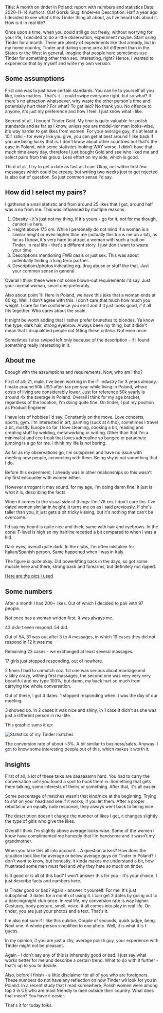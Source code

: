 Title: A month on tinder in Poland: report with numbers and statistics 
Date: 2020-11-14 
Authors: Olaf Górski 
Slug: tinder-en
Description: Half a year ago I decided to see what's this Tinder thing all about, as I've heard lots about it. How is it in real life?

Once upon a time, when you could still go out freely, without worrying for your life, I decided to do a little observation, experiment maybe. Start using Tinder for a month. There are plenty of experiments like that already, but in my home country, Tinder and dating scene are a bit different than in the States or the West in general. Imagine that people here sometimes use Tinder for something other than sex. Interesting, right? Hence, I wanted to experience that by myself and write my own version.

## Some assumptions

First one was to just have certain standards. You can lie to yourself all you like, looks matters. That's it. I could swipe everyone right, but so what? If there's no attraction whatsoever, why waste the other person's time and potentially hurt them? For what? To get laid? No thank you. No offence to anyone, it's just my preference and how I feel. I just know what I like.

Second of all, I bought Tinder Gold. My time is quite valuable for polish standards and as far as I know, unless you are model-tier man looks-wise, it's way harder to get likes from women. For your average guy, it's at least a 10:1 ratio - for every like you give, you can get at best around 1 like back if you are being lucky that is. I don't know about other countries but that's the case in Poland, with some statistics looking WAY worse. I didn't have that much time every day, therefore I just bought Gold and see who liked me and select pairs from this group. Less effort on my side, which is good.

Third of all, I try to get a date as fast as I can. Okay, not within first few messages which could be creepy, but writing two weeks just to get rejected is also out of question. So just common sense I'd say.

## How did I select my pairs?

I gathered a small statistic and from around 25 likes that I got, around half was a no from me. This was influenced by multiple reasons.

1. Obesity - it's just not my thing, if it's yours - go for it, not for me though, cannot lie here.
2. Height above 175 cm. While I personally do not mind if a woman is a similar height or even higher than me (actually this turns me on a lot), as far as I know, it's very hard to attract a woman with such a trait on Tinder. In real life - that's a different story. I just don't want to waste your time.
3. Descriptions mentioning FWB deals or just sex. This was about potentially finding a long term partner.
4. Descriptions/photos indicating eg. drug abuse or stuff like that. Just your common sense in general. 

Overall I think these were not some blown-out requirements I'd say. Just your normal woman, smart one preferably.

Also about point 1): Here in Poland, we have this joke that a woman ends at 60 kg. Well, I don't agree with this. I don't care that much how much you weight. I care for the confidence you emit and if it just looks good, if it all fits together. Who cares about the scale.

It might be worth adding that I rather prefer brunettes to blondes. Ya know the type, dark hair, strong eyebrow. Always been my thing, but it didn't mean that I disqualified people not fitting these criteria. Not even once.

Sometimes I also swiped left only because of the description - if I found something really interesting in it.

## About me

Enough with the assumptions and requirements. Now, who am I tho?

First of all: 21, male. I've been working in the IT industry for 3 years already. I make around 50k USD  after-tax per year while living in Poland, where costs of living are considerably lower. Just for reference 50k yearly is around 4x the average in Poland. Overall I think for my age bracket, regardless of the location, I'm doing quite fine. On tinder, I put my position as Product Engineer.

I have lots of hobbies I'd say. Constantly on the move. Love concerts, sports, gym. I'm interested in art, painting (suck at it tho), sometimes I travel a bit, mostly Europe so far. I love cleaning, cooking a bit, reading and creating stuff by welding, metalworking or writing. Other than that I'm a minimalist and eco freak that loves adrenaline so bungee or parachute jumping is a go for me. I think my life is not boring.

As far as my observations go, I'm outspoken and have no issue with meeting new people, connecting with them. Being shy is not something that I do. 

Before this experiment, I already was in other relationships so this wasn't my first encounter with women either.

However arrogant it may sound, for my age, I'm doing damn fine. It just is what it is, describing the facts. 

When it comes to the visual side of things: I'm 178 cm. I don't care tho. I've dated women similar in height, it turns me on as I said previously. If she's taller than you, it just gets a bit tricky kissing, but it's nothing that can't be overcome.

I'd say my beard is quite nice and thick, same with hair and eyebrows. In the cons: T-level is high so my hairline receded a bit compared to when I was a kid.

Dark eyes, overall quite dark. In the clubs, I'm often mistaken for Italian/Spanish person. Same happened when I was in Italy. 

The figure is quite okay. Did powerlifting back in the days, so got some muscle here and there, strong back and forearms, but definitely not ripped. 

[Here are the pics I used](./static/articles/tinder/face.png)

## Some numbers

After a month I had 200+ likes. Out of which I decided to pair with 97 people.

Not once has a woman written first. It was always me.

43 didn't even respond. 54 did.

Out of 54, 31 was out after 3 to 4 messages, in which 19 cases they did not respond in 12 it was me

Remaining 23 cases - we exchanged at least several massages.

17 girls just stopped responding, out of nowhere.

2 times I had to unmatch coz. 1st one was serious about marriage and visibly crazy, withing first massages, the second one was very very very beautiful and my type 100%, but damn, my back hurt so much from carrying the whole conversation.

Out of these, I got 4 dates. 1 stopped responding when it was the day of our meeting.

3 showed up. In 2 cases it was nice and shiny, in 1 case it didn't as she was just a different person in real life.

This graphic sums it up:

![Statistics of my Tinder matches](./static/articles/tinder/stats-en.png)

The conversion rate of about ~3%. A bit similar to business/sales. Anyway. I got to know some interesting people out of this, which makes it worth it.

## Insights

First of all, a lot of these talks are daaaaaamn hard. You had to carry the conversation until you found a spot to hook them in. Something that gets them talking, some interests of theirs or something. After that, it's all easier.

Some percentage of matches wasn't that kind/nice at the beginning. Trying to shit on your head and see if it works, if you let them. After a proper rebuttal or an equally rude response, they always went back to being nice.

The description doesn't change the number of likes I get, it changes slightly the type of girls who give the likes. 

Overall I think I'm slightly above average looks-wise. Some of the women I know have complimented me honestly that I'm handsome and it wasn't my grandmother.

When you take this all into account... A question arises? How does the situation look like for average or below average guys on Tinder in Poland? I don't want to know, but honestly, it kinda makes me understand a bit, how frustrated some men must feel and why they hate so much on tinder.

Is it good or is all of this bad? I won't answer this for you - it's your choice. I just describe facts and numbers here.

Is Tinder good or bad? Again - answer it yourself. For me, it's just suboptimal. 3 dates for a month of using it. I can get 3 dates by going out to a dancing/night club once. In real life, my conversion rate is way higher. Gestures, body posture, smell, voice, it all comes into play in real life. On tinder, you are just your photos and a text. That's it. 

I'm also not sure if I like this culutre. Couple of seconds, quick judge, beng. Next one. A whole person simplified to one photo. Well, it is what it is I guess.

In my opinion, if you are just a shy, average polish guy, your experience with Tinder might not be pleasant.

Again - I don't say any of this is inherently good or bad. I just say what works better for me and describe a certain trend. What to do with it further - that's up to you to decide.

Also, before I finish - a little disclaimer for all of you who are foreigners. These numbers do not have any reflection on how Tinder wll look for you in Poland. 
In a recent study that I read somewhere, Polish women were among top 3 in UE who are most friendly to men outside their country. What does that mean? You have it easier.

That's it for today folks.